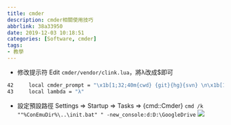 ```yaml
---
title: cmder
description: cmder相關使用技巧
abbrlink: 38a33950
date: 2019-12-03 10:18:51
categories: [Software, cmder]
tags:
- 教學
---
```

* 修改提示符
Edit `cmder/vendor/clink.lua`，將λ改成$即可

```sh
42     local cmder_prompt = "\x1b[1;32;40m{cwd} {git}{hg}{svn} \n\x1b[1;39;40m{lamb} \x1b[0m"
43     local lambda = "λ"
```

* 設定預設路徑
Settings => Startup => Tasks => {cmd::Cmder}
```cmd /k ""%ConEmuDir%\..\init.bat" " -new_console:d:D:\GoogleDrive```
![](cmder.png)
